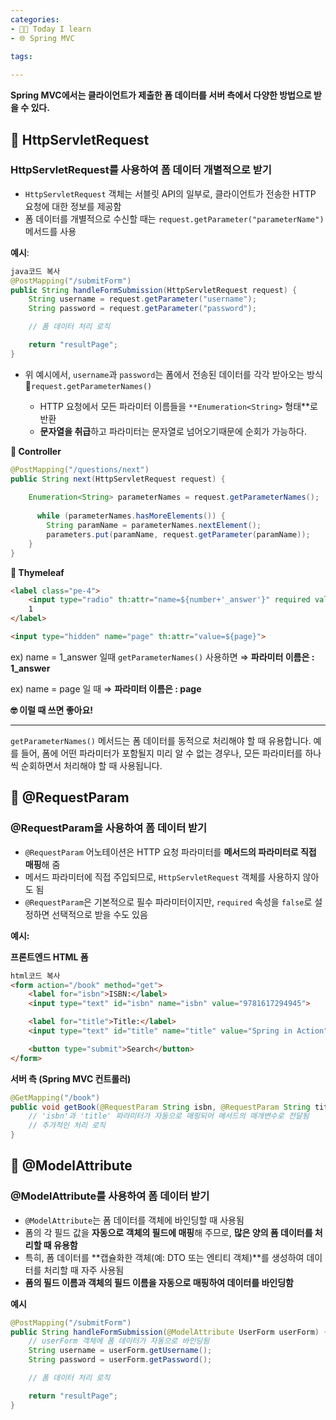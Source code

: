 ```yaml
---
categories:
- 👩‍💻 Today I learn
- 🌐 Spring MVC
  
tags:

---
```


**Spring MVC에서는 클라이언트가 제출한 폼 데이터를 서버 측에서 다양한 방법으로 받을 수 있다.**

## 📁 HttpServletRequest
    
### HttpServletRequest를 사용하여 폼 데이터 개별적으로 받기
    
  - `HttpServletRequest` 객체는 서블릿 API의 일부로, 클라이언트가 전송한 HTTP 요청에 대한 정보를 제공함
  - 폼 데이터를 개별적으로 수신할 때는 `request.getParameter("parameterName")` 메서드를 사용
  
  **예시**:
  
  ```java
  java코드 복사
  @PostMapping("/submitForm")
  public String handleFormSubmission(HttpServletRequest request) {
      String username = request.getParameter("username");
      String password = request.getParameter("password");
  
      // 폼 데이터 처리 로직
  
      return "resultPage";
  }
  ```
    
- 위 예시에서, `username`과 `password`는 폼에서 전송된 데이터를 각각 받아오는 방식
     🚀`request.getParameterNames()`
    
  - HTTP 요청에서 모든 파라미터 이름들을 `**Enumeration<String>` 형태**로 반환
  - **문자열을 취급**하고 파라미터는 문자열로 넘어오기때문에 순회가 가능하다.
  
  
**🌟 Controller**
  
  ```java
  @PostMapping("/questions/next")
  public String next(HttpServletRequest request) {
     
      Enumeration<String> parameterNames = request.getParameterNames();
      
  		while (parameterNames.hasMoreElements()) {
          String paramName = parameterNames.nextElement();
          parameters.put(paramName, request.getParameter(paramName));
      }
  }
```

**🍃 Thymeleaf**

```html
<label class="pe-4">
    <input type="radio" th:attr="name=${number+'_answer'}" required value="1">
    1
</label>

<input type="hidden" name="page" th:attr="value=${page}">
```

ex) name = 1_answer 일때 `getParameterNames()` 사용하면 ⇒ **파라미터 이름은 : 1_answer** 

ex) name = page  일 때 ⇒ **파라미터 이름은 :  page** 

**🤓 이럴 때 쓰면 좋아요!**

---

`getParameterNames()` 메서드는 폼 데이터를 동적으로 처리해야 할 때 유용합니다. 예를 들어, 폼에 어떤 파라미터가 포함될지 미리 알 수 없는 경우나, 모든 파라미터를 하나씩 순회하면서 처리해야 할 때 사용됩니다.

## 📁 **@RequestParam**
    
### @RequestParam을 사용하여 폼 데이터 받기
    
  - `@RequestParam` 어노테이션은 HTTP 요청 파라미터를 **메서드의 파라미터로 직접 매핑**해 줌
  - 메서드 파라미터에 직접 주입되므로, `HttpServletRequest` 객체를 사용하지 않아도 됨
  - `@RequestParam`은 기본적으로 필수 파라미터이지만, `required` 속성을 `false`로 설정하면 선택적으로 받을 수도 있음
  
  **예시:**
  
**프론트엔드 HTML 폼**

  ```html
  html코드 복사
  <form action="/book" method="get">
      <label for="isbn">ISBN:</label>
      <input type="text" id="isbn" name="isbn" value="9781617294945">
  
      <label for="title">Title:</label>
      <input type="text" id="title" name="title" value="Spring in Action">
  
      <button type="submit">Search</button>
  </form>
  
  ```
  
  **서버 측 (Spring MVC 컨트롤러)**
  
  ```java
  @GetMapping("/book")
  public void getBook(@RequestParam String isbn, @RequestParam String title) {
      // 'isbn'과 'title' 파라미터가 자동으로 매핑되어 메서드의 매개변수로 전달됨
      // 추가적인 처리 로직
  }
  
  ```
  
## 📁 @ModelAttribute
  
### @ModelAttribute를 사용하여 폼 데이터 받기
  
  - `@ModelAttribute`는 폼 데이터를 객체에 바인딩할 때 사용됨
  - 폼의 각 필드 값을 **자동으로 객체의 필드에 매핑**해 주므로, **많은 양의 폼 데이터를 처리할 때 유용함**
  - 특히, 폼 데이터를 **캡슐화한 객체(예: DTO 또는 엔티티 객체)**를 생성하여 데이터를 처리할 때 자주 사용됨
  - **폼의 필드 이름과 객체의 필드 이름을 자동으로 매핑하여 데이터를 바인딩함**
  
  **예시**
  
  ```java
  @PostMapping("/submitForm")
  public String handleFormSubmission(@ModelAttribute UserForm userForm) {
      // userForm 객체에 폼 데이터가 자동으로 바인딩됨
      String username = userForm.getUsername();
      String password = userForm.getPassword();
  
      // 폼 데이터 처리 로직
  
      return "resultPage";
  }
  
  ```